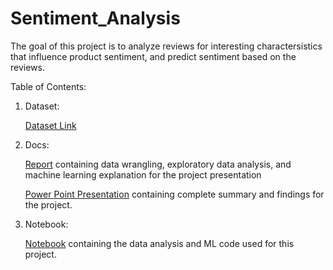 # Sentiment_Analysis
The goal of this project is to analyze reviews for interesting charactersistics that influence product sentiment, and predict sentiment based on the reviews.

Table of Contents:


1) Dataset:

    [Dataset Link](https://nijianmo.github.io/amazon/index.html)

2) Docs:

   [Report](https://github.com/KetakiN/Sentiment_Analysis/blob/main/AMZ_EDA.docx.pdf) containing data wrangling, exploratory data analysis, and machine learning explanation for the project presentation
   
   [Power Point Presentation](https://github.com/KetakiN/Sentiment-Analysis/blob/main/Sentiment%20Analysis%20Slides.pdf) containing complete summary and findings for the project.

3) Notebook:

   [Notebook](https://github.com/KetakiN/Sentiment_Analysis/blob/main/amz_reviews_final.ipynb) containing the data analysis and ML code used for this project.
